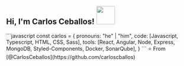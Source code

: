 <h2> Hi, I'm Carlos Ceballos! <img src="https://media.giphy.com/media/2IudUHdI075HL02Pkk/giphy.gif" width="50"></h2>
</em></p>
```javascript
const carlos = {
  pronouns: "he" | "him",
  code: [Javascript, Typescript, HTML, CSS, Sass],
  tools: [React, Angular, Node, Express, MongoDB, Styled-Components, Docker, SonarQube],
}
```
⭐️ From [@CarlosCeballos](https://github.com/carloscballos)
